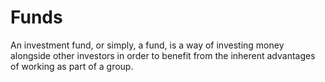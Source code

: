 # Funds
An investment fund, or simply, a fund, is a way of investing money alongside other investors in order to benefit from the inherent advantages of working as part of a group. 

